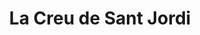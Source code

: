 ---
layout: "../../../layouts/article-layout.astro"
title: "La Creu de Sant Jordi"
introduction: "Un símbol de la nació catalana, indistintament utilitzat per la Diputació del General des del segle XIII."
thumbnail: "https://erixweb.github.io/images/patria/cavallers_sant_jordi.webp"
langs: ["ca"]
language: "ca"
---